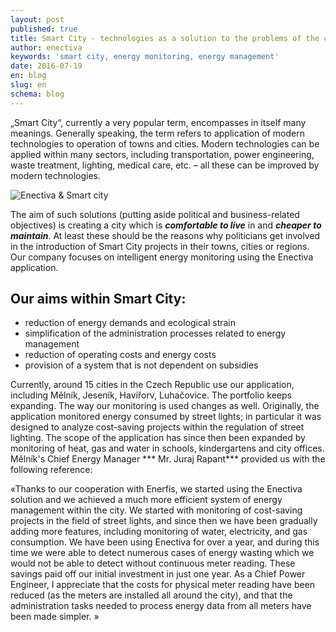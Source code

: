 ```yaml
---
layout: post
published: true
title: Smart City - technologies as a solution to the problems of the city 
author: enectiva
keywords: 'smart city, energy monitoring, energy management'
date: 2016-07-19
en: blog
slug: en
schema: blog
---
```


„Smart City“, currently a very popular term, encompasses in itself many meanings. Generally speaking, the term refers to application of modern technologies to operation of towns and cities. Modern technologies can be applied within many sectors, including transportation, power engineering, waste treatment, lighting, medical care, etc. – all these can be improved by modern technologies.

<img src="/img/blog/enectiva_smart_city.jpg" alt="Enectiva & Smart city" class="center">


The aim of such solutions (putting aside political and business-related objectives) is creating a city which is ***comfortable to live*** in and ***cheaper to maintain***. At least these should be the reasons why politicians get involved in the introduction of Smart City projects in their towns, cities or regions. Our company focuses on intelligent energy monitoring using the Enectiva application.

## Our aims within Smart City:

- reduction of energy demands and ecological strain
- simplification of the administration processes related to energy management
- reduction of operating costs and energy costs
- provision of a system that is not dependent on subsidies

Currently, around 15 cities in the Czech Republic use our application, including Mělník, Jeseník, Havířorv, Luhačovice. The portfolio keeps expanding. The way our monitoring is used changes as well. Originally, the application monitored energy consumed by street lights; in particular it was designed to analyze cost-saving projects within the regulation of street lighting. The scope of the application has since then been expanded by monitoring of heat, gas and water in schools, kindergartens and city offices. Mělník's Chief Energy Manager *** Mr. Juraj Rapant*** provided us with the following reference:


«Thanks to our cooperation with Enerfis, we started using the Enectiva solution and we achieved a much more efficient system of energy management within the city. We started with monitoring of cost-saving projects in the field of street lights, and since then we have been gradually adding more features, including monitoring of water, electricity, and gas consumption. We have been using Enectiva for over a year, and during this time we were able to detect numerous cases of energy wasting which we would not be able to detect without continuous meter reading. These savings paid off our initial investment in just one year. As a Chief Power Engineer, I appreciate that the costs for physical meter reading have been reduced (as the meters are installed all around the city), and that the administration tasks needed to process energy data from all meters have been made simpler. » 
